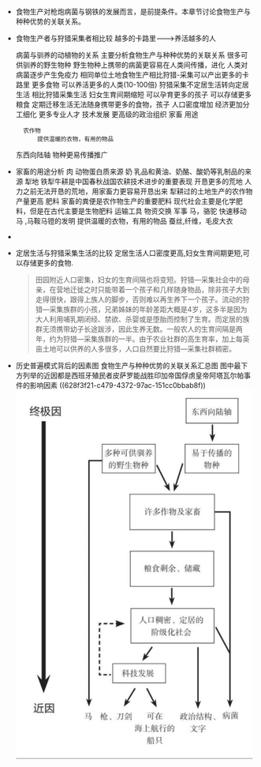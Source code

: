 - 食物生产对枪炮病菌与钢铁的发展而言，是前提条件。本章节讨论食物生产与种种优势的关联关系。
- 食物生产者与狩猎采集者相比较
  越多的卡路里--->养活越多的人
  
  病菌与驯养的动植物的关系
  主要分析食物生产与种种优势的关联关系
  	很多可供驯养的野生物种
  		野生物种上携带的病菌更容易在人类间传播，进化
  			人类对病菌逐步产生免疫力
  		相同单位土地食物生产相比狩猎-采集可以产出更多的卡路里
  			更多食物
  				可以养活更多的人类(10-100倍)
  					狩猎采集不定居生活转向定居生活
  						相比狩猎采集生活
  							妇女生育间期缩短
  								可以孕育更多的孩子
  							可以存储更多粮食
  								定期迁移生活无法随身携带更多的食物，孩子
  					人口密度增加
  						经济更加分工细化
  							更多专业人才
  								技术发展
  						更高级的政治组织
  		家畜
  			用途
  				
  		农作物
  			提供温暖的衣物，有用的物品
  	东西向陆轴
  		物种更易传播推广
- 家畜的用途分析
  肉
  					动物蛋白质来源
  				奶
  					乳品和黄油、奶酪、酸奶等乳制品的来源
  				犁地
  					铁犁牛耕是中国春秋战国农耕技术进步的重要表现
  					开恳更多的荒地
  						人力之前无法开恳的荒地，用家畜力更容易开恳出来
  					犁耕过的土地生产的农作物产量更高
  				肥料
  					家畜的粪便是农作物生产的重要肥料
  						现代社会主要是化学肥料，但是在古代主要是生物肥料
  				运输工具
  					物资交换
  				军事
  					马，骆驼 
  						快速移动
  						马 ,马鞍马镫的发明
  				提供温暖的衣物，有用的物品
  					蚕丝,纤维，毛皮大衣
-
- 定居生活与狩猎采集生活的比较
  定居生活人口密度更高,妇女生育间期更短,可以存储更多的食物.
  >田园附近人口密集，妇女的生育间隔也将变短。狩猎—采集社会中的母亲，在营地迁徙之时只能带着一个孩子和几样随身物品，除非孩子大到走得很快，跟得上族人的脚步，否则难以再生养下一个孩子。流动的狩猎—采集族群的小孩，兄弟姊妹的年龄差距大概是4岁，这多半是因为大人利用哺乳期闭经、禁欲、杀婴或是堕胎而控制了生育。而定居的族群无须携带幼子长途跋涉，因此生养无数。一般农人的生育间隔是两年，约为狩猎—采集族群的一半。由于农业社群的高生育率，加上每英亩土地可以供养的人多很多，人口自然要比狩猎—采集社群稠密。
- 历史普遍模式背后的因素图
  食物生产与种种优势的关联关系汇总图
  图中最下方列举的近因都是西班牙殖民者皮萨罗能战胜印加帝国俘虏皇帝阿塔瓦尔帕事件的影响因素 ((628f3f21-c479-4372-97ac-151cc0bbab8f)) 
  ![历史普遍模式背后的因素.png](../assets/历史普遍模式背后的因素_1653618580644_0.png)